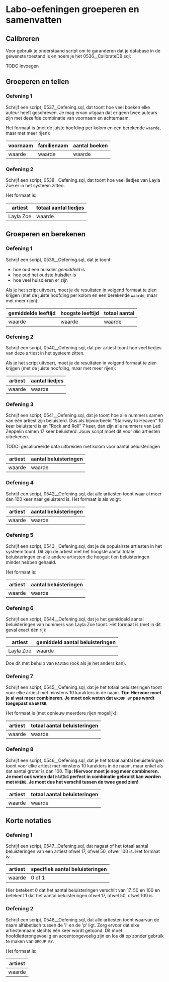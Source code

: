 # Labo-oefeningen groeperen en samenvatten

## Calibreren
Voor gebruik je onderstaand script om te garanderen dat je database in de gewenste toestand is en noem je het 0536\_\_CalibrateDB.sql:

TODO invoegen

## Groeperen en tellen

### Oefening 1
Schrijf een script, 0537\_\_Oefening.sql, dat toont hoe veel boeken elke auteur heeft geschreven. Je mag ervan uitgaan dat er geen twee auteurs zijn met dezelfde combinatie van voornaam en achternaam.

Het formaat is (met de juiste hoofding per kolom en een berekende `waarde`, maar met meer rijen):

| voornaam   | familienaam | aantal boeken |
|------------|-------------|---------------|
| waarde     | waarde      | waarde        |

### Oefening 2
Schrijf een script, 0538\_\_Oefening.sql, dat toont hoe veel liedjes van Layla Zoe er in het systeem zitten.

Het formaat is:

| artiest   | totaal aantal liedjes |
|-----------|-----------------------|
| Layla Zoe | waarde                |

## Groeperen en berekenen
### Oefening 1
Schrijf een script, 0539\_\_Oefening.sql, dat je toont:

* hoe oud een huisdier *gemiddeld* is
* hoe oud het oudste huisdier is
* hoe veel huisdieren er zijn

Als je het script uitvoert, moet je de resultaten in volgend formaat te zien krijgen (met de juiste hoofding per kolom en een berekende `waarde`, maar met meer rijen):

| gemiddelde leeftijd | hoogste leeftijd | totaal aantal |
|---------------------|------------------|---------------|
| waarde              | waarde           | waarde        |

### Oefening 2
Schrijf een script, 0540\_\_Oefening.sql, dat per artiest toont hoe veel liedjes van deze artiest in het systeem zitten.

Als je het script uitvoert, moet je de resultaten in volgend formaat te zien krijgen (met de juiste hoofding, maar met meer rijen):

| artiest | aantal liedjes |
|---------|----------------|
| waarde  | waarde         |

### Oefening 3
Schrijf een script, 0541\_\_Oefening.sql, dat je toont hoe alle nummers samen van één artiest zijn beluisterd. Dus als bijvoorbeeld "Stairway to Heaven" 10 keer beluisterd is en "Rock and Roll" 7 keer, dan zijn alle nummers van Led Zeppelin samen 17 keer beluisterd. Jouw script moet dit voor *alle* artiesten uitrekenen.

TODO: gecalibreerde data uitbreiden met kolom voor aantal beluisteringen

| artiest | aantal beluisteringen |
|---------|-----------------------|
| waarde  | waarde                |

### Oefening 4
Schrijf een script, 0542\_\_Oefening.sql, dat alle artiesten toont waar al meer dan 100 keer naar geluisterd is. Het formaat is als volgt:

| artiest | aantal beluisteringen |
|---------|-----------------------|
| waarde  | waarde                |

### Oefening 5
Schrijf een script, 0543\_\_Oefening.sql, dat je de populairste artiesten in het systeem toont. Dit zijn de artiest met het hoogste aantal totale beluisteringen en alle andere artiesten die hooguit tien beluisteringen minder hebben gehaald.

Het formaat is:

| artiest | aantal beluisteringen |
|---------|-----------------------|
| waarde  | waarde                |

### Oefening 6
Schrijf een script, 0544\_\_Oefening.sql, dat je het gemiddeld aantal beluisteringen van nummers van Layla Zoe toont. Het formaat is (met in dit geval exact één rij):

| artiest    | gemiddeld aantal beluisteringen |
|------------|---------------------------------|
| Layla Zoe  | waarde                          |

Doe dit met behulp van `HAVING` (ook als je het anders kan).

### Oefening 7
Schrijf een script, 0545\_\_Oefening.sql, dat je het totaal beluisteringen toont voor elke artiest met minstens 10 karakters in de naam.
**Tip: Hiervoor moet je al wat meer combineren. Je moet ook weten dat `GROUP BY` pas wordt toegepast na `WHERE`.**

Het formaat is (met opnieuw meerdere rijen mogelijk):

| artiest    | totaal aantal beluisteringen |
|------------|------------------------------|
| waarde     | waarde                       |

### Oefening 8
Schrijf een script, 0546\_\_Oefening.sql, dat je het totaal aantal beluisteringen toont voor elke artiest met minstens 10 karakters in de naam, maar enkel als dat aantal groter is dan 100.
**Tip: Hiervoor moet je nog meer combineren. Je moet ook weten dat `HAVING` perfect in combinatie gebruikt kan worden met `WHERE`. Je moet dus het verschil tussen de twee goed zien!**

| artiest    | totaal aantal beluisteringen |
|------------|------------------------------|
| waarde     | waarde                       |

## Korte notaties
### Oefening 1
Schrijf een script, 0547\_\_Oefening.sql, dat nagaat of het totaal aantal beluisteringen van een artiest ofwel 17, ofwel 50, ofwel 100 is. Het formaat is:

| artiest    | specifiek aantal beluisteringen |
|------------|---------------------------------|
| waarde     | 0 of 1                          |

Hier betekent 0 dat het aantal beluisteringen verschilt van 17, 50 en 100 en betekent 1 dat het aantal beluisteringen ofwel 17, ofwel 50, ofwel 100 is.

### Oefening 2
Schrijf een script, 0548\_\_Oefening.sql, dat alle artiesten toont waarvan de naam alfabetisch tussen de 'i' en de 'p' ligt. Zorg ervoor dat elke artiestennaam slechts één keer wordt getoond. Dit moet hoofdletterongevoelig en accentongevoelig zijn en los dit op zonder gebruik te maken van `GROUP BY`.

Het formaat is:

| artiest    |
|------------|
| waarde     |

